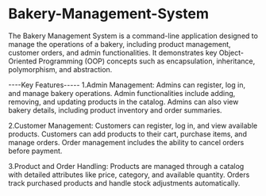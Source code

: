 # Bakery-Management-System

The Bakery Management System is a command-line application designed to manage the operations of a bakery,
including product management, customer orders, and admin functionalities.
It demonstrates key Object-Oriented Programming (OOP) concepts such as encapsulation, inheritance, polymorphism, and abstraction.

----Key Features-----
1.Admin Management:
  Admins can register, log in, and manage bakery operations.
  Admin functionalities include adding, removing, and updating products in the catalog.
  Admins can also view bakery details, including product inventory and order summaries.

2.Customer Management:
  Customers can register, log in, and view available products.
  Customers can add products to their cart, purchase items, and manage orders.
  Order management includes the ability to cancel orders before payment.

3.Product and Order Handling:
  Products are managed through a catalog with detailed attributes like price, category, and available quantity.
  Orders track purchased products and handle stock adjustments automatically.
